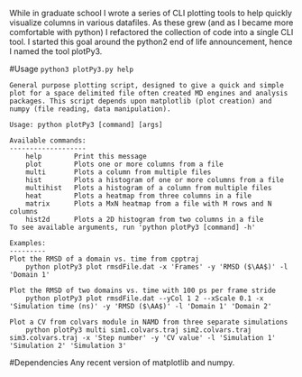 While in graduate school I wrote a series of CLI plotting tools to help quickly visualize columns in various datafiles. As these grew (and as I became more comfortable with python) I refactored the collection of code into a single CLI tool. I started this goal around the python2 end of life announcement, hence I named the tool plotPy3.

#Usage
`python3 plotPy3.py help`

```
General purpose plotting script, designed to give a quick and simple plot for a space delimited file often created MD engines and analysis packages. This script depends upon matplotlib (plot creation) and numpy (file reading, data manipulation). 

Usage: python plotPy3 [command] [args]

Available commands:
-------------------
	help		Print this message
	plot		Plots one or more columns from a file
	multi		Plots a column from multiple files
	hist		Plots a histogram of one or more columns from a file
	multihist	Plots a histogram of a column from multiple files
	heat    	Plots a heatmap from three columns in a file
	matrix		Plots a MxN heatmap from a file with M rows and N columns
	hist2d  	Plots a 2D histogram from two columns in a file
To see available arguments, run 'python plotPy3 [command] -h'

Examples:
---------
Plot the RMSD of a domain vs. time from cpptraj
	python plotPy3 plot rmsdFile.dat -x 'Frames' -y 'RMSD ($\AA$)' -l 'Domain 1'

Plot the RMSD of two domains vs. time with 100 ps per frame stride
	python plotPy3 plot rmsdFile.dat --yCol 1 2 --xScale 0.1 -x 'Simulation time (ns)' -y 'RMSD ($\AA$)' -l 'Domain 1' 'Domain 2'

Plot a CV from colvars module in NAMD from three separate simulations
	python plotPy3 multi sim1.colvars.traj sim2.colvars.traj sim3.colvars.traj -x 'Step number' -y 'CV value' -l 'Simulation 1' 'Simulation 2' 'Simulation 3'

```

#Dependencies
Any recent version of matplotlib and numpy.
